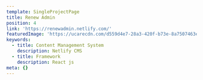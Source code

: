 ```yaml
---
template: SingleProjectPage
title: Renew Admin
position: 4
link: 'https://renewadmin.netlify.com/'
featuredImage: 'https://ucarecdn.com/d559d4e7-28a3-420f-b73e-8a7507463e06/'
keywords:
  - title: Content Management System
    description: Netlify CMS
  - title: Framework
    description: React js
meta: {}
---
```

